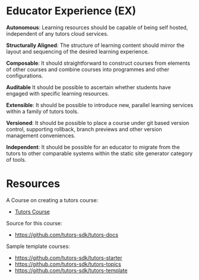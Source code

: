 # Educator Experience (EX)

**Autonomous**: Learning resources should be capable of being self hosted, independent of any tutors cloud services.

**Structurally Aligned**: The structure of learning content should mirror the layout and sequencing of the desired learning experience.

**Composable**: It should straightforward to construct courses from elements of other courses and combine courses into programmes and other configurations.

**Auditable** It should be possible to ascertain whether students have engaged with specific learning resources.

**Extensible**: It should be possible to introduce new, parallel learning services within a family of tutors tools.

**Versioned**: It should be possible to place a course under git based version control, supporting rollback, branch previews and other version management conveniences.

**Independent**: It should be possible for an educator to migrate from the tutors  to other comparable systems within the static site generator category of tools.

# Resources

A  Course on creating a tutors course:

- [Tutors Course](https://reader.tutors.dev/#/topic/tutors-project-site.netlify.app/topic-02-EX)

Source for this course:

- <https://github.com/tutors-sdk/tutors-docs>

Sample template courses:

- <https://github.com/tutors-sdk/tutors-starter>
- <https://github.com/tutors-sdk/tutors-topics>
- <https://github.com/tutors-sdk/tutors-template>
